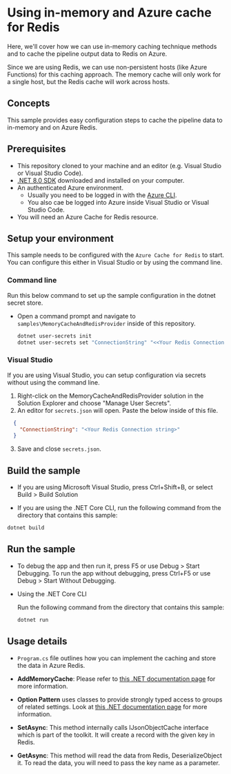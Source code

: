 # Using in-memory and Azure cache for Redis

Here, we'll cover how we can use in-memory caching technique  methods and to cache the pipeline output data to Redis on Azure.

Since we are using Redis, we can use non-persistent hosts (like Azure Functions) for this caching approach. The memory cache will only work for a single host, but the Redis cache will work across hosts.

## Concepts

This sample provides easy configuration steps to cache the pipeline data to in-memory and on Azure Redis. 

## Prerequisites

- This repository cloned to your machine and an editor (e.g. Visual Studio or Visual Studio Code).
- [.NET 8.0 SDK](https://dotnet.microsoft.com/download) downloaded and installed on your computer.
- An authenticated Azure environment.
  - Usually you need to be logged in with the [Azure CLI](https://docs.microsoft.com/cli/azure/).
  - You also cae be logged into Azure inside Visual Studio or Visual Studio Code.
- You will need an Azure Cache for Redis resource.

## Setup your environment

This sample needs to be configured with the `Azure Cache for Redis` to start. You can configure this either in Visual Studio or by using the command line.

### Command line

Run this below command to set up the sample configuration in the dotnet secret store.

- Open a command prompt and navigate to `samples\MemoryCacheAndRedisProvider` inside of this repository.

    ```bash
    dotnet user-secrets init
    dotnet user-secrets set "ConnectionString" "<<Your Redis Connection string>>"
    ```

### Visual Studio

If you are using Visual Studio, you can setup configuration via secrets without using the command line.

 1. Right-click on the MemoryCacheAndRedisProvider solution in the Solution Explorer and choose "Manage User Secrets".
 2. An editor for `secrets.json` will open. Paste the below inside of this file.

```json
  {
    "ConnectionString": "<Your Redis Connection string>"
  }
```

3. Save and close `secrets.json`.

## Build the sample 

- If you are using Microsoft Visual Studio, press Ctrl+Shift+B, or select Build > Build Solution 

- If you are using the .NET Core CLI, run the following command from the directory that contains this sample: 

```bash
dotnet build
```

## Run the sample

- To debug the app and then run it, press F5 or use Debug > Start Debugging. To run the app without debugging, press Ctrl+F5 or use Debug > Start Without Debugging. 

- Using the .NET Core CLI 

    Run the following command from the directory that contains this sample: 
    ```bash
    dotnet run 
    ```

## Usage details

- `Program.cs` file outlines how you can implement the caching and store the data in Azure Redis. 

- **AddMemoryCache**: Please refer to [this .NET documentation page](https://docs.microsoft.com/en-us/dotnet/api/microsoft.extensions.dependencyinjection.memorycacheservicecollectionextensions.addmemorycache?view=dotnet-plat-ext-6.0) for more information.

- **Option Pattern** uses classes to provide strongly typed access to groups of related settings. Look at [this .NET documentation page](https://docs.microsoft.com/dotnet/api/overview/azure/identity-readme#environment-variables) for more information.
 
- **SetAsync**:  This method internally calls IJsonObjectCache interface which is part of the toolkit. It will create a record with the given key in Redis. 

- **GetAsync**: This method will read the data from Redis, DeserializeObject it. To read the data, you will need to pass the key name as a parameter.
